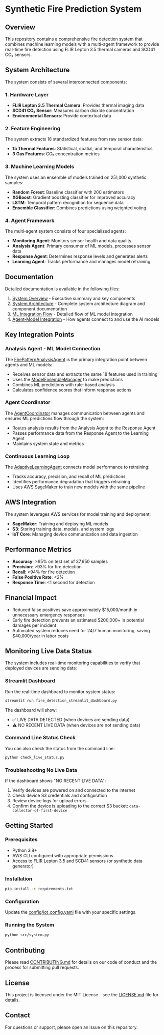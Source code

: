 # Synthetic Fire Prediction System

## Overview

This repository contains a comprehensive fire detection system that combines machine learning models with a multi-agent framework to provide real-time fire detection using FLIR Lepton 3.5 thermal cameras and SCD41 CO₂ sensors.

## System Architecture

The system consists of several interconnected components:

### 1. Hardware Layer
- **FLIR Lepton 3.5 Thermal Camera**: Provides thermal imaging data
- **SCD41 CO₂ Sensor**: Measures carbon dioxide concentration
- **Environmental Sensors**: Provide contextual data

### 2. Feature Engineering
The system extracts 18 standardized features from raw sensor data:
- **15 Thermal Features**: Statistical, spatial, and temporal characteristics
- **3 Gas Features**: CO₂ concentration metrics

### 3. Machine Learning Models
The system uses an ensemble of models trained on 251,000 synthetic samples:
- **Random Forest**: Baseline classifier with 200 estimators
- **XGBoost**: Gradient boosting classifier for improved accuracy
- **LSTM**: Temporal pattern recognition for sequence data
- **Ensemble Classifier**: Combines predictions using weighted voting

### 4. Agent Framework
The multi-agent system consists of four specialized agents:
- **Monitoring Agent**: Monitors sensor health and data quality
- **Analysis Agent**: Primary consumer of ML models, processes sensor data
- **Response Agent**: Determines response levels and generates alerts
- **Learning Agent**: Tracks performance and manages model retraining

## Documentation

Detailed documentation is available in the following files:

1. [System Overview](system_overview.md) - Executive summary and key components
2. [System Architecture](system_architecture.md) - Complete system architecture diagram and component documentation
3. [ML Integration Flow](ml_integration_flow.md) - Detailed flow of ML model integration
4. [Agent-Model Integration](agent_model_integration.md) - How agents connect to and use the AI models

## Key Integration Points

### Analysis Agent - ML Model Connection
The [FirePatternAnalysisAgent](file:///Volumes/Ajay/saafe%20copy%203/new%20model/synthetic-fire-prediction-system/src/agents/analysis/fire_pattern_analysis.py#L17-L701) is the primary integration point between agents and ML models:
- Receives sensor data and extracts the same 18 features used in training
- Uses the [ModelEnsembleManager](file:///Volumes/Ajay/saafe%20copy%203/new%20model/synthetic-fire-prediction-system/src/ml/ensemble/model_ensemble_manager.py#L37-L863) to make predictions
- Combines ML predictions with rule-based analysis
- Calculates confidence scores that inform response actions

### Agent Coordinator
The [AgentCoordinator](file:///Volumes/Ajay/saafe%20copy%203/new%20model/synthetic-fire-prediction-system/src/agents/base.py#L407-L470) manages communication between agents and ensures ML predictions flow through the system:
- Routes analysis results from the Analysis Agent to the Response Agent
- Passes performance data from the Response Agent to the Learning Agent
- Maintains system state and metrics

### Continuous Learning Loop
The [AdaptiveLearningAgent](file:///Volumes/Ajay/saafe%20copy%203/new%20model/synthetic-fire-prediction-system/src/agents/learning/adaptive_learning.py#L17-L304) connects model performance to retraining:
- Tracks accuracy, precision, and recall of ML predictions
- Identifies performance degradation that triggers retraining
- Uses AWS SageMaker to train new models with the same pipeline

## AWS Integration

The system leverages AWS services for model training and deployment:
- **SageMaker**: Training and deploying ML models
- **S3**: Storing training data, models, and system logs
- **IoT Core**: Managing device communication and data ingestion

## Performance Metrics

- **Accuracy**: >95% on test set of 37,650 samples
- **Precision**: >93% for fire detection
- **Recall**: >94% for fire detection
- **False Positive Rate**: <2%
- **Response Time**: <1 second for detection

## Financial Impact

- Reduced false positives save approximately $15,000/month in unnecessary emergency responses
- Early fire detection prevents an estimated $200,000+ in potential damages per incident
- Automated system reduces need for 24/7 human monitoring, saving $40,000/year in labor costs

## Monitoring Live Data Status

The system includes real-time monitoring capabilities to verify that deployed devices are sending data:

### Streamlit Dashboard
Run the real-time dashboard to monitor system status:
```bash
streamlit run fire_detection_streamlit_dashboard.py
```

The dashboard will show:
- ✅ LIVE DATA DETECTED (when devices are sending data)
- ⚠️ NO RECENT LIVE DATA (when devices are not sending data)

### Command Line Status Check
You can also check the status from the command line:
```bash
python check_live_status.py
```

### Troubleshooting No Live Data
If the dashboard shows "NO RECENT LIVE DATA":
1. Verify devices are powered on and connected to the internet
2. Check device S3 credentials and configuration
3. Review device logs for upload errors
4. Confirm the device is uploading to the correct S3 bucket: `data-collector-of-first-device`

## Getting Started

### Prerequisites
- Python 3.8+
- AWS CLI configured with appropriate permissions
- Access to FLIR Lepton 3.5 and SCD41 sensors (or synthetic data generator)

### Installation
```bash
pip install -r requirements.txt
```

### Configuration
Update the [config/iot_config.yaml](file:///Volumes/Ajay/saafe%20copy%203/new%20model/synthetic-fire-prediction-system/config/iot_config.yaml) file with your specific settings.

### Running the System
```bash
python src/system.py
```

## Contributing

Please read [CONTRIBUTING.md](CONTRIBUTING.md) for details on our code of conduct and the process for submitting pull requests.

## License

This project is licensed under the MIT License - see the [LICENSE.md](LICENSE.md) file for details.

## Contact

For questions or support, please open an issue on this repository.